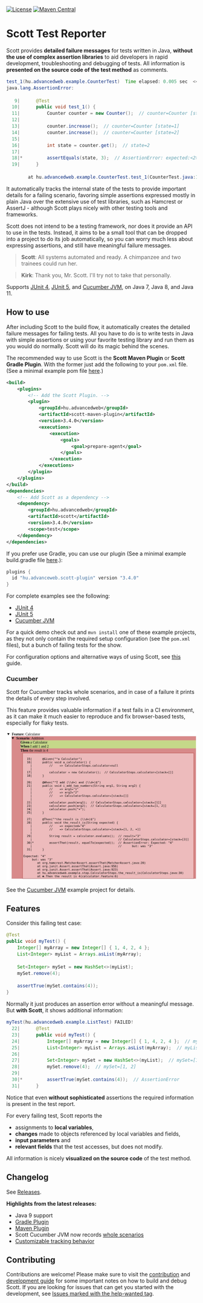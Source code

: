 [![License](https://img.shields.io/github/license/dodie/scott.svg)](https://github.com/dodie/scott/blob/master/LICENSE)
[![Maven Central](https://img.shields.io/maven-central/v/hu.advancedweb/scott.svg?label=Maven%20Central)](http://search.maven.org/#search%7Cga%7C1%7Cg%3A%22hu.advancedweb%22%20AND%20a%3A%22scott%22)


Scott Test Reporter
===================

Scott provides **detailed failure messages** for tests written in Java,
**without the use of complex assertion libraries** to aid developers in rapid development,
troubleshooting and debugging of tests. All information is **presented on the source code of the test method** as comments.

```java
test_1(hu.advancedweb.example.CounterTest)  Time elapsed: 0.005 sec  <<< FAILURE!
java.lang.AssertionError: 

   9|      @Test
  10|      public void test_1() {
  11|          Counter counter = new Counter();  // counter=Counter [state=0]
  12|          
  13|          counter.increase();  // counter=Counter [state=1]
  14|          counter.increase();  // counter=Counter [state=2]
  15|          
  16|          int state = counter.get();  // state=2
  17|          
  18|*         assertEquals(state, 3);  // AssertionError: expected:<2> but was:<3>
  19|      }

        at hu.advancedweb.example.CounterTest.test_1(CounterTest.java:18)
```


It automatically tracks the internal state of the tests to provide important details for a failing scenario,
favoring simple assertions expressed mostly in plain Java over the extensive use of test libraries,
such as Hamcrest or AssertJ - although Scott plays nicely with other testing tools and frameworks.

Scott does not intend to be a testing framework, nor does it provide an API to use in the tests.
Instead, it aims to be a small tool that can be dropped into a project to do its job automatically,
so you can worry much less about expressing assertions, and still have meaningful failure messages.

> **Scott**: All systems automated and ready. A chimpanzee and two trainees could run her.

> **Kirk**: Thank you, Mr. Scott. I'll try not to take that personally.

Supports [JUnit 4](https://github.com/dodie/scott/tree/master/scott-examples/junit4),
[JUnit 5](https://github.com/dodie/scott/tree/master/scott-examples/junit5),
and [Cucumber JVM](https://github.com/dodie/scott/tree/master/scott-examples/cucumber),
on Java 7, Java 8, and Java 11.


How to use
----------

After including Scott to the build flow, it automatically creates the detailed failure messages for failing tests.
All you have to do is to write tests in Java with simple assertions or using your favorite testing library
and run them as you would do normally. Scott will do its magic behind the scenes.

The recommended way to use Scott is the **Scott Maven Plugin** or **Scott Gradle Plugin**. With the former just add the following to your ```pom.xml``` file. (See a minimal example pom file [here](https://github.com/dodie/scott/blob/master/scott-examples/junit4/pom.xml).)

```xml
<build>
	<plugins>
		<!-- Add the Scott Plugin. -->
		<plugin>
			<groupId>hu.advancedweb</groupId>
			<artifactId>scott-maven-plugin</artifactId>
			<version>3.4.0</version>
			<executions>
				<execution>
					<goals>
						<goal>prepare-agent</goal>
					</goals>
				</execution>
			</executions>
		</plugin>
	</plugins>
</build>
<dependencies>
	<!-- Add Scott as a dependency -->
	<dependency>
		<groupId>hu.advancedweb</groupId>
		<artifactId>scott</artifactId>
		<version>3.4.0</version>
		<scope>test</scope>
	</dependency>
</dependencies>
```


If you prefer use Gradle, you can use our plugin (See a minimal example build.gradle file [here](https://github.com/dodie/scott/blob/master/scott-examples/junit4/build.gradle).):
```groovy
plugins {
  id "hu.advanceweb.scott-plugin" version "3.4.0"
}
```


For complete examples see the following:

- [JUnit 4](https://github.com/dodie/scott/tree/master/scott-examples/junit4)
- [JUnit 5](https://github.com/dodie/scott/tree/master/scott-examples/junit5)
- [Cucumber JVM](https://github.com/dodie/scott/tree/master/scott-examples/cucumber)

For a quick demo check out and ```mvn install``` one of these example projects, as they not only
contain the required setup configuration (see the ```pom.xml``` files), but a bunch of failing tests for the show.

For configuration options and alternative ways of using Scott, see
[this](https://github.com/dodie/scott/blob/master/docs/usage.md) guide.


### Cucumber

Scott for Cucumber tracks whole scenarios, and in case of a failure it prints the details of every step involved.

This feature provides valuable information if a test fails in a CI environment, as it can make it much easier to reproduce and fix browser-based tests, especially for flaky tests.

![HTML](https://github.com/dodie/scott-showcase/blob/master/cucumber_html_main.jpeg "HTML")

See the [Cucumber JVM](https://github.com/dodie/scott/tree/master/scott-examples/cucumber) example project for details.


Features
--------
Consider this failing test case:

```java
@Test
public void myTest() {
	Integer[] myArray = new Integer[] { 1, 4, 2, 4 };
	List<Integer> myList = Arrays.asList(myArray);

	Set<Integer> mySet = new HashSet<>(myList);
	mySet.remove(4);

	assertTrue(mySet.contains(4));
}
```

Normally it just produces an assertion error without a meaningful message.
But **with Scott**, it shows additional information:

```java
myTest(hu.advancedweb.example.ListTest) FAILED!
  22|      @Test
  23|      public void myTest() {
  24|          Integer[] myArray = new Integer[] { 1, 4, 2, 4 };  // myArray=[1, 4, 2, 4]
  25|          List<Integer> myList = Arrays.asList(myArray);  // myList=[1, 4, 2, 4]
  26|
  27|          Set<Integer> mySet = new HashSet<>(myList);  // mySet=[1, 2, 4]
  28|          mySet.remove(4);  // mySet=[1, 2]
  29|
  30|*         assertTrue(mySet.contains(4));  // AssertionError
  31|      }
```

Notice that even **without sophisticated** assertions the required information is present in the test report.

For every failing test, Scott reports the
- assignments to **local variables**,
- **changes** made to objects referenced by local variables and fields,
- **input parameters** and
- **relevant fields** that the test accesses, but does not modify.

All information is nicely **visualized on the source code** of the test method.


Changelog
---------
See [Releases](https://github.com/dodie/scott/releases).


**Highlights from the latest releases:**

- Java 9 support
- [Gradle Plugin](https://github.com/dodie/scott/blob/master/readme.md#how-to-use)
- [Maven Plugin](https://github.com/dodie/scott/blob/master/readme.md#how-to-use)
- Scott Cucumber JVM now records [whole scenarios](https://github.com/dodie/scott/tree/master/scott-examples/cucumber)
- [Customizable tracking behavior](https://github.com/dodie/scott/blob/master/docs/usage.md#configuring-the-automatic-tracking-behavior-with-the-maven-plugin)


Contributing
------------
Contributions are welcome! Please make sure to visit the
[contribution](https://github.com/dodie/scott/tree/master/CONTRIBUTING.md) and 
[development guide](https://github.com/dodie/scott/tree/master/docs/development-guide.md) for some important notes on how to build and debug Scott.
If you are looking for issues that can get you started with the development, see [Issues marked with the help-wanted tag](https://github.com/dodie/scott/issues?q=is%3Aissue+label%3A%22help+wanted%22+is%3Aopen).
